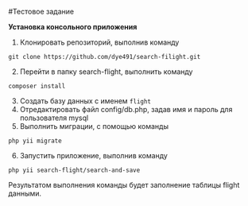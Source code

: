 #Тестовое задание

__Установка консольного приложения__ 
1. Клонировать репозиторий, выполнив команду 

```
git clone https://github.com/dye491/search-filight.git
```

2. Перейти в папку search-flight, выполнить команду

```
composer install
```
3. Создать базу данных с именем `flight`
4. Отредактировать файл config/db.php, задав имя и пароль для пользователя mysql
5. Выполнить миграции, с помощью команды
```
php yii migrate
```
6. Запустить приложение, выполнив команду
```
php yii search-flight/search-and-save
```
Результатом выполнения команды будет заполнение таблицы flight данными.